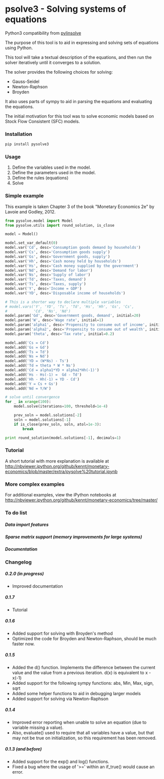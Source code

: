 # psolve3 - Solving systems of equations
Python3 compatibility from [pylinsolve](https://github.com/kennt/pylinsolve)


The purpose of this tool is to aid in expressing and solving
sets of equations using Python.

This tool will take a textual description of the equations,
and then run the solver iteratively until it converges to 
a solution.

The solver provides the following choices for solving:
* Gauss-Seidel
* Newton-Raphson
* Broyden

It also uses parts of sympy to aid in parsing the equations and
evaluating the equations.

The initial motivation for this tool was to solve economic
models based on Stock Flow Consistent (SFC) models.

### Installation

```python
pip install pysolve3
```

### Usage
1. Define the variables used in the model.
2. Define the parameters used in the model.
3. Define the rules (equations)
4. Solve

### Simple example
This example is taken Chapter 3 of the book "Monetary Economics 2e" by
Lavoie and Godley, 2012.
```python
from pysolve.model import Model
from pysolve.utils import round_solution, is_close

model = Model()

model.set_var_default(0)
model.var('Cd', desc='Consumption goods demand by households')
model.var('Cs', desc='Consumption goods supply')
model.var('Gs', desc='Government goods, supply')
model.var('Hh', desc='Cash money held by households')
model.var('Hs', desc='Cash money supplied by the government')
model.var('Nd', desc='Demand for labor')
model.var('Ns', desc='Supply of labor')
model.var('Td', desc='Taxes, demand')
model.var('Ts', desc='Taxes, supply')
model.var('Y', desc='Income = GDP')
model.var('YD', desc='Disposable income of households')

# This is a shorter way to declare multiple variables
# model.vars('Y', 'YD', 'Ts', 'Td', 'Hs', 'Hh', 'Gs', 'Cs',
#            'Cd', 'Ns', 'Nd')
model.param('Gd', desc='Government goods, demand', initial=20)
model.param('W', desc='Wage rate', initial=1)
model.param('alpha1', desc='Propensity to consume out of income', initial=0.6)
model.param('alpha2', desc='Propensity to consume out of wealth', initial=0.4)
model.param('theta', desc='Tax rate', initial=0.2)

model.add('Cs = Cd')
model.add('Gs = Gd')
model.add('Ts = Td')
model.add('Ns = Nd')
model.add('YD = (W*Ns) - Ts')
model.add('Td = theta * W * Ns')
model.add('Cd = alpha1*YD + alpha2*Hh(-1)')
model.add('Hs - Hs(-1) =  Gd - Td')
model.add('Hh - Hh(-1) = YD - Cd')
model.add('Y = Cs + Gs')
model.add('Nd = Y/W')

# solve until convergence
for _ in xrange(100):
    model.solve(iterations=100, threshold=1e-4)

    prev_soln = model.solutions[-2]
    soln = model.solutions[-1]
    if is_close(prev_soln, soln, atol=1e-3):
        break

print round_solution(model.solutions[-1], decimals=1)

```

### Tutorial

A short tutorial with more explanation is available at
	http://nbviewer.ipython.org/github/kennt/monetary-economics/blob/master/extra/pysolve%20tutorial.ipynb

### More complex examples

For additional examples, view the iPython notebooks at
	http://nbviewer.ipython.org/github/kennt/monetary-economics/tree/master/

### To do list
##### Data import features
##### Sparse matrix support (memory improvements for large systems)
##### Documentation

### Changelog

##### 0.2.0 (in progress)
* Improved documentation

##### 0.1.7
* Tutorial

##### 0.1.6
* Added support for solving with Broyden's method
* Optimized the code for Broyden and Newton-Raphson, should be much faster now.

##### 0.1.5
* Added the d() function.  Implements the difference between the current value
and the value from a previous iteration.  d(x) is equivalent to x - x(-1)
* Added support for the following sympy functions: abs, Min, Max, sign, sqrt
* Added some helper functions to aid in debugging larger models
* Added support for solving via Newton-Raphson

##### 0.1.4
* Improved error reporting when unable to solve an equation (due to variable
missing a value).
* Also, evaluate() used to require that all variables have a value, but that
may not be true on initialization, so this requirement has been removed.

##### 0.1.3 (and before)
* Added support for the exp() and log() functions.
* Fixed a bug where the usage of '>=' within an if_true() would cause an error.





